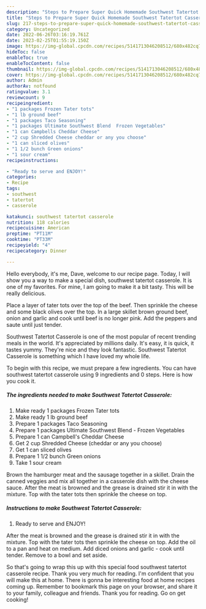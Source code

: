 ```yaml
---
description: "Steps to Prepare Super Quick Homemade Southwest Tatertot Casserole"
title: "Steps to Prepare Super Quick Homemade Southwest Tatertot Casserole"
slug: 217-steps-to-prepare-super-quick-homemade-southwest-tatertot-casserole
category: Uncategorized
date: 2022-06-26T03:16:19.761Z
date: 2023-02-25T01:55:19.150Z
image: https://img-global.cpcdn.com/recipes/5141713046208512/680x482cq70/southwest-tatertot-casserole-recipe-main-photo.jpg
hideToc: false
enableToc: true
enableTocContent: false
thumbnail: https://img-global.cpcdn.com/recipes/5141713046208512/680x482cq70/southwest-tatertot-casserole-recipe-main-photo.jpg
cover: https://img-global.cpcdn.com/recipes/5141713046208512/680x482cq70/southwest-tatertot-casserole-recipe-main-photo.jpg
author: Admin
authorAv: notfound
ratingvalue: 3.1
reviewcount: 9
recipeingredient:
- "1 packages Frozen Tater tots"
- "1 lb ground beef"
- "1 packages Taco Seasoning"
- "1 packages Ultimate Southwest Blend  Frozen Vegetables"
- "1 can Campbells Cheddar Cheese"
- "2 cup Shredded Cheese cheddar or any you choose"
- "1 can sliced olives"
- "1 1/2 bunch Green onions"
- "1 sour cream"
recipeinstructions:

- "Ready to serve and ENJOY!"
categories:
- Recipe
tags:
- southwest
- tatertot
- casserole

katakunci: southwest tatertot casserole 
nutrition: 118 calories
recipecuisine: American
preptime: "PT11M"
cooktime: "PT33M"
recipeyield: "4"
recipecategory: Dinner

---
```



Hello everybody, it's me, Dave, welcome to our recipe page. Today, I will show you a way to make a special dish, southwest tatertot casserole. It is one of my favorites. For mine, I am going to make it a bit tasty. This will be really delicious.

Place a layer of tater tots over the top of the beef. Then sprinkle the cheese and some black olives over the top. In a large skillet brown ground beef, onion and garlic and cook until beef is no longer pink. Add the peppers and saute until just tender.

Southwest Tatertot Casserole is one of the most popular of recent trending meals in the world. It's appreciated by millions daily. It's easy, it is quick, it tastes yummy. They're nice and they look fantastic. Southwest Tatertot Casserole is something which I have loved my whole life.


To begin with this recipe, we must prepare a few ingredients. You can have southwest tatertot casserole using 9 ingredients and 0 steps. Here is how you cook it.

<!--inarticleads1-->

##### The ingredients needed to make Southwest Tatertot Casserole:

1. Make ready 1 packages Frozen Tater tots
1. Make ready 1 lb ground beef
1. Prepare 1 packages Taco Seasoning
1. Prepare 1 packages Ultimate Southwest Blend - Frozen Vegetables
1. Prepare 1 can Campbell&#39;s Cheddar Cheese
1. Get 2 cup Shredded Cheese (cheddar or any you choose)
1. Get 1 can sliced olives
1. Prepare 1 1/2 bunch Green onions
1. Take 1 sour cream


Brown the hamburger meat and the sausage together in a skillet. Drain the canned veggies and mix all together in a casserole dish with the cheese sauce. After the meat is browned and the grease is drained stir it in with the mixture. Top with the tater tots then sprinkle the cheese on top. 

<!--inarticleads2-->

##### Instructions to make Southwest Tatertot Casserole:


1. Ready to serve and ENJOY!

After the meat is browned and the grease is drained stir it in with the mixture. Top with the tater tots then sprinkle the cheese on top. Add the oil to a pan and heat on medium. Add diced onions and garlic - cook until tender. Remove to a bowl and set aside. 

So that's going to wrap this up with this special food southwest tatertot casserole recipe. Thank you very much for reading. I'm confident that you will make this at home. There is gonna be interesting food at home recipes coming up. Remember to bookmark this page on your browser, and share it to your family, colleague and friends. Thank you for reading. Go on get cooking!

